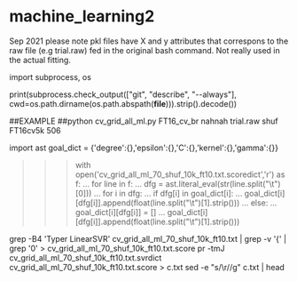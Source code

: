 # machine_learning2
Sep 2021
please note pkl files have X and y attributes that correspons to the raw file (e.g trial.raw) fed in the original bash command. Not really used in the actual fitting. 


import subprocess, os


print(subprocess.check_output(["git", "describe", "--always"], cwd=os.path.dirname(os.path.abspath(__file__))).strip().decode())

##EXAMPLE ##python cv_grid_all_ml.py FT16_cv_br  nahnah trial.raw  shuf FT16cv5k 506

import ast
goal_dict = {'degree':{},'epsilon':{},'C':{},'kernel':{},'gamma':{}}
>>> with open('cv_grid_all_ml_70_shuf_10k_ft10.txt.scoredict','r') as f:
...     for line in f:
...             dfg = ast.literal_eval(str(line.split("\t")[0]))
...             for i in dfg:
...                     if dfg[i] in goal_dict[i]:
...                             goal_dict[i][dfg[i]].append(float(line.split("\t")[1].strip()))
...                     else:
...                             goal_dict[i][dfg[i]] = []
...                             goal_dict[i][dfg[i]].append(float(line.split("\t")[1].strip()))

	

grep -B4 'Typer LinearSVR' cv_grid_all_ml_70_shuf_10k_ft10.txt | grep -v '{' | grep '0' > cv_grid_all_ml_70_shuf_10k_ft10.txt.score
pr -tmJ cv_grid_all_ml_70_shuf_10k_ft10.txt.svrdict cv_grid_all_ml_70_shuf_10k_ft10.txt.score > c.txt
sed -e "s/\r//g" c.txt | head

 
